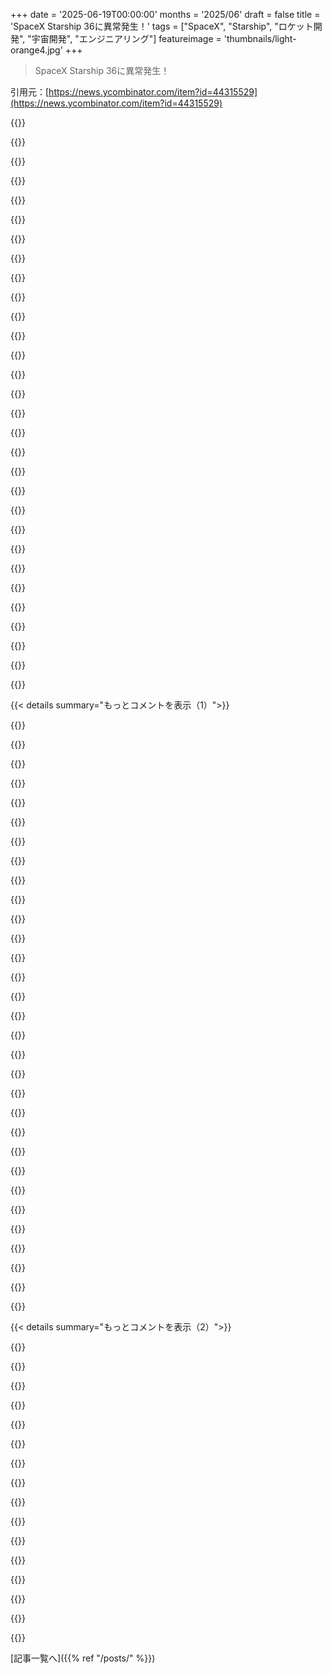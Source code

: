 +++
date = '2025-06-19T00:00:00'
months = '2025/06'
draft = false
title = 'SpaceX Starship 36に異常発生！'
tags = ["SpaceX", "Starship", "ロケット開発", "宇宙開発", "エンジニアリング"]
featureimage = 'thumbnails/light-orange4.jpg'
+++

> SpaceX Starship 36に異常発生！

引用元：[https://news.ycombinator.com/item?id=44315529](https://news.ycombinator.com/item?id=44315529)




{{<matomeQuote body="SpaceXの浮き沈み見ててさ、最近のトラブルはみんなの情熱が薄れてるせいかもって思うんだ。報道とか見てても、前ほど好意的に見られなくなってる。情熱って困難乗り越えるのに超大事じゃん？昔は働きたかったけど、今は金積まれても嫌だね。主要な人が「世界を変える」じゃなく「ただの仕事」って思うようになったら、速い開発も「すごい！」じゃなく「最低限やろ」になっちゃう。" userName="jmward01" createdAt="2025/06/19 15:49:31" color="#ff5c5c">}}




{{<matomeQuote body="知らんけどさ、もし自分のボスがナチス式敬礼してたら、絶対やる気なくなるよね。" userName="mempko" createdAt="2025/06/19 16:00:39" color="">}}




{{<matomeQuote body="昔はイーロンの大ファンで、SpaceXもTeslaもStarlinkとか全部すご！って思ってた。優秀なエンジニアに見えたし。でもTwitterでデマばらまいたり、ナチス式敬礼＆ジョークはマジでヤバかった。彼は道外れたね。今はもうStarbaseの更新もほとんど見ないし、ロケット爆発しろ！って感じ。Teslaもどうでもいい。何千人も優秀な人がいるのに残念だよ。彼は全部辞任して、どこかに隠れててほしいわ。" userName="shthed" createdAt="2025/06/19 17:06:01" color="#785bff">}}




{{<matomeQuote body="もっと現実的なのは、社員が骨までしゃぶられる勢いで働かされてるってことだよ。Muskが速く、もっと多く要求するからね。そんなに速くは無理だし、そのうちダメになるって。" userName="MegaDeKay" createdAt="2025/06/19 16:42:15" color="">}}




{{<matomeQuote body="企業の士気がどれだけ軽視されてるかマジ驚くわ。「社員がどれだけ幸せか？」って業績にめっちゃ影響するのにさ。なのにCEOは、みんなが会社嫌いでテキトーにやってる時でも気づかないみたい。（たぶん上層部しか見てなくて問題が隠されてるんだろうけど）" userName="ethbr1" createdAt="2025/06/19 16:58:51" color="">}}




{{<matomeQuote body="これってホント？Amazonは社内文化悪いって有名だったけど、業績はすごかったじゃん。コロナ禍のTwitterは士気を気にしてたけど、プロダクト停滞してたし。俺は逆だと思うんだ。会社の成功とか将来性が、士気を決める一番の要因なんだよ。株価上がれば社員も嬉しい。" userName="aeternum" createdAt="2025/06/19 17:45:57" color="#ff33a1">}}




{{<matomeQuote body="たぶん、Elonは昔ほど人をやる気にさせてないんだろうね。" userName="freejazz" createdAt="2025/06/19 19:08:37" color="">}}




{{<matomeQuote body="ナチスの下で働くとか、全然やる気出ないわ。" userName="Zardoz84" createdAt="2025/06/19 20:21:58" color="">}}




{{<matomeQuote body="みんながどんなビジョン信じる信じないに関わらず、プロ意識やスキルアップしたい人はいるんだよ。モチベーションなんて限界あるし、俺的にはSpaceXの採用が特別じゃない限り、ロケット作る人たちがストーリーに共感できないからってサボるとは思えない。彼らは辞めて別の場所で頑張るだけ。" userName="apples_oranges" createdAt="2025/06/19 15:54:42" color="">}}




{{<matomeQuote body="別の説明としては、Starship v2の設計を限界まで攻めてるってことかな。失敗は全部v2で起きてる。v2は低軌道に100トン上げる目標で、v1の80トンより20トンも多いんだ。20トンってFalcon 9が使い捨てで上げられるくらい差がある。" userName="inglor_cz" createdAt="2025/06/19 17:30:06" color="#785bff">}}




{{<matomeQuote body="てか、これパッドでの爆発でしょ？<br>飛行中のストレスじゃなくて、何か漏れたり壊れたりしたんでしょ。<br>前に漏れで宇宙で爆発したFalcon 9もあったし。<br>品質管理手ぇ抜いてんじゃね？" userName="LorenPechtel" createdAt="2025/06/19 17:43:29" color="">}}




{{<matomeQuote body="今回の件だけど、最近のMuskへの強烈な憎しみ考えたら、破壊工作もゼロじゃないかもね。<br>一番ありそうってわけじゃないけど、Teslaのディーラー燃やされてる人たちもいるし、今Starship失敗してほしい人、いっぱいいるだろうな。" userName="bluescrn" createdAt="2025/06/19 19:01:45" color="">}}




{{<matomeQuote body="Elonの下で働きたいとは思わないけど、その魅力はわかるんだよね。<br>大体の日は75%くらいの力で、ただ時間つぶしてる感じ。<br>仕事とプライベートのバランスはいいし、家族や趣味の時間もある。<br>こういう安定した生き方もいい。<br>でもたまーに、状況が重なって、超キツい仕事と絶対死守の締め切りが来る時がある。<br>最初はムカつくよ。仕事よりやりたいことあるし。<br>でも一度スイッチ入って、1週間ぶっ通しで14時間労働とかやるの、なんか言えない良さがあるんだ。<br>気持ちいいんだよ。仕事って感じがしない。<br>これはドラッグだね。<br>夜中までハイな気分だけど、岩みたいに眠れるんだ。<br>岩みたいに眠れるけど、5時間後にはベッドから飛び起きてる！<br>なんか自分が世界の支配者みたいに感じるんだよ。<br>ストレスなんてへっちゃら。<br>いや、それもちょっと違うな。<br>ストレスに免疫があるだけじゃなくて、ストレスをエネルギーにし始めるんだ。<br>ストレス、カモン！って感じ。<br>そして締め切りの日が来て、終わる。<br>その推進力は消える。<br>そして毎回毎回、それを引き止めようとするんだ。<br>新しいプロジェクト作ったり、嘘の締め切り作ったり。<br>無理やり早く起きたり夜遅くまで起きたりするけど、その魔法が消えた瞬間、そういうことは…仕事になっちゃうんだ。<br>で、さっきも言ったけど、仕事よりやりたいことあるしね。<br>Elonの成功って、この「ロックイン」現象をマスターしてるところが大きいと思うんだ。<br>彼は（少なくとも前は）自分自身でこれを引き起こして、普通の人よりずっと頑張れたんだ。<br>そして、大胆で inspiringな目標とか、ありえない締め切りを設定することで、部下にも同じ状態を引き起こすことができるんだ。<br>これ、秘密じゃないよ。<br>SpaceXに行く人で、給料半分以下で2倍働く覚悟なしに行く人はいない。<br>多くの人にとっては悪夢だろうね。<br>でも、若くて独身で、「ロックイン」して、ヤバいくらい頑張って、地球上で一番賢くて働き者な人たちの仲間になって成長したい！って奴には、マジで最高に聞こえるんだ。<br>要するに、これは欠点じゃなくて、意図的な featureなんだよ。" userName="marcusverus" createdAt="2025/06/19 20:24:35" color="#45d325">}}




{{<matomeQuote body="昔は～のファンだったけど、今は違うってパターンはプロパガンダによく使われる手みたいだね。" userName="helge9210" createdAt="2025/06/19 17:32:19" color="">}}




{{<matomeQuote body="静かにしてると実際より有能に見られることもあるけど、騒がしいと現実的な評価になっちゃうんだよね。" userName="ethbr1" createdAt="2025/06/19 17:08:35" color="">}}




{{<matomeQuote body="Muskの政治行動で人が離れたのかもね。SpaceXも彼みたいな素早い決定者がいなくなった？Thorvalds、Gates、Jobs、Muskみたいな人は組織にとってすごい力だよ。完璧じゃなくても決定してくれるから前に進めるんだ。じゃないと委員会の決定は遅くて政治的になっちゃう。" userName="vjvjvjvjghv" createdAt="2025/06/19 16:06:54" color="#38d3d3">}}




{{<matomeQuote body="それだけじゃなくて、彼は些細なことでガンガン人をクビにしたり、内定取り消したり、ボーナスなくしたり、テレビでナチス式敬礼までしたらしいよ。彼と一緒に働くのは大変だって聞いたことあるな。" userName="more_corn" createdAt="2025/06/20 01:08:00" color="">}}




{{<matomeQuote body="私もそうだよ。タイの洞窟救助での潜水艇騒動から、彼はすごく注目されたい人に見えて、それからおかしくなった気がする。でもStarlinkやEVの普及、SpaceXの仕事は本当に尊敬するよ。彼のビジネスは色んな産業を大きく変えた。これにはすごい勇気と洞察力が必要だよね。" userName="vjvjvjvjghv" createdAt="2025/06/19 19:17:02" color="#38d3d3">}}




{{<matomeQuote body="もっとみんなが幸せだったら、さらにすごかったんじゃない？成功するには必死に働いて、不満だらけで、従業員や客にひどいことしなきゃダメだ、っていう変な考えがあるけど、もしそれが間違いだったらどうなるんだろう？" userName="TheOtherHobbes" createdAt="2025/06/20 00:01:33" color="">}}




{{<matomeQuote body="もしかしたら、新しい情報に基づいてみんな考えを変えてるだけかもよ？プロパガンダの化け物たちめ！" userName="EdwardDiego" createdAt="2025/06/20 09:02:28" color="">}}




{{<matomeQuote body="それはかなり的外れな意見だよ。Elonの変な行動が、従業員や彼の会社と契約するかもしれない他の会社の決定に影響しないと思ってるなら、かなり何もわかってないね。騒がしくて過激な人、不安定に見える人が夜中にわめいてるなんて、誰も関わりたくないでしょ、特に彼の会社が結果出してない時はね。政治は全てだよ、そこから逃れることはできないんだ。" userName="kanbara" createdAt="2025/06/19 22:15:39" color="#ff5c5c">}}




{{<matomeQuote body="スケールとかテスト、失敗の感じがソ連のN1計画に似てるね。N1は急ぎすぎて全部まとめて実飛行でテスト、4回失敗で中止。R7ではいけたけど、このデカさだとちゃんと部分テストしないと壊れやすいのかも。" userName="culebron21" createdAt="2025/06/19 10:45:45" color="#38d3d3">}}




{{<matomeQuote body="ロケットのスケーリング法則だと、むしろ大きい方が安全マージン取れて作りやすいはずなんだよね。でもMuskが全部再利用可能にしたいせいで、マージンが削られてる気がする。最初の数年はブースターだけ再利用可能にして、並行で開発した方が良かったかもね。" userName="londons_explore" createdAt="2025/06/19 10:56:51" color="#38d3d3">}}




{{<matomeQuote body="まだMarsの話を、Muskの最新のFSDとかHyperloopみたいな、ただの注意そらしや大げさな宣伝だと思ってないの？" userName="floatrock" createdAt="2025/06/19 12:29:33" color="">}}




{{<matomeQuote body="Marsに行く気がないなら、そもそもStarshipなんて作らないでしょ。Falcon 9でさえ商用需要はギリギリ（非外国市場ほぼ独占で価格弾力性も低い）なんだから、宇宙に人を運ぶ目的以外でStarshipを開発する理由なんて全然ないよ。" userName="londons_explore" createdAt="2025/06/19 12:59:43" color="">}}




{{<matomeQuote body="Starshipの第一目標はMoonに人を送ること（これは米政府がSpaceXに払ってる）と、軌道コスト削減（主にStarlink用）。Falcon 9はMoonに行けないし、Falcon 9もFalcon HeavyもStarlinkで儲けるには高すぎ。Marsはせいぜい長期目標で、Muskが社員や投資家をノせるための話って感じかな。" userName="simiones" createdAt="2025/06/19 13:14:40" color="#785bff">}}




{{<matomeQuote body="確かに似てるけど全然違うとこも多いよ。N1はエンジンの供給がヤバかった。Glushkoが自分の燃料推してR7みたいなの作るの拒否って、当時多すぎ＆信頼性低いNK-15エンジンになったんだ。<br>Starshipたちと比べてステージも多かったし（4対2）、何よりステージ個別テストができなかったのがデカい。Saturn Vは個別テストできて、テスト中に爆発もしてたはず。Starshipたちは個別テストできるし、テスト中の爆発もN1みたいにロケットごと吹っ飛ばしたり、発射台壊したり（あれ超高価だった！）はしなかった。" userName="m4rtink" createdAt="2025/06/19 12:23:51" color="#785bff">}}




{{<matomeQuote body="MuskってWernher von Braunの小説のMarsの支配者の名にちなんで名付けられたらしいから、究極の目標はMarsのはずだよ。Mars移住は重力井戸から別の重力井戸へだから、最初の地球外拠点として最適か分からない - Moonの方が楽で現実的かも。だからMoon派とMars派がいるけど、MuskはMarsにいないとね。" userName="numpad0" createdAt="2025/06/19 14:06:40" color="">}}




{{<matomeQuote body="Starshipって、発射台の部品だけじゃなくて、全部まとめて派手に爆発してる感じだよね。" userName="slenk" createdAt="2025/06/19 14:37:49" color="">}}




{{<matomeQuote body="Marsは荒涼とした不毛の地だし、Moonは空気のない荒涼とした不毛の地だよ。どっちに今後50年、いやたぶん100年以内に自給自足できる基地を作るなんて無理。これは輸送の問題じゃなくて、生態系の問題なんだよね。安定して自己修正できて、資源が枯渇しない生命維持システムなんて、未解決どころかほぼ考えられてない問題。皮肉なことに、人間の複雑な生化学に頼るより、自己持続できる機械の集団を作る方がずっと簡単だろうね。" userName="TheOtherHobbes" createdAt="2025/06/19 14:49:31" color="#ff5c5c">}}




{{< details summary="もっとコメントを表示（1）">}}

{{<matomeQuote body="俺はそう思わないな。<br>まず、SpaceXはめっちゃテストするんだ。N1は地上で燃焼試験できないアブレーションエンジンだったから、スタック全体を打ち上げて軌道に乗ることを祈るしかなかったんだよ。<br>今の問題はStarship v2の最適化が原因だろうね。Starship v1はすごく保守的で、大体うまくいった。<br>v2でペイロードを25%増やそう（LEOに80トンから100トンへ）として、いろんな限界にぶつかってるんだよ。<br>ちなみにRaptor v2自体は問題なさそう。主な問題はエンジンに燃料を送る配管周りだね。" userName="inglor_cz" createdAt="2025/06/19 11:21:20" color="#38d3d3">}}




{{<matomeQuote body="燃料の選び方、サイズ、空力ブレーキ、垂直着陸システム…Starshipの設計は全部、火星に着陸して帰還するためのロケットだって言ってるだろ？<br>それ以外の用途にはひどい設計だよ。軌道上給油なしじゃLEOを barely 超えるのが精一杯だからね。<br>競合のNew GlennとかがStarshipに全然似てないのは、火星に行く設計じゃないからさ。" userName="mr_toad" createdAt="2025/06/19 13:41:54" color="">}}




{{<matomeQuote body="ソ連のプログラムにもそれはいっぱいあったよ。<br>https://en.wikipedia.org/wiki/Nedelin_catastrophe" userName="ceejayoz" createdAt="2025/06/19 14:40:05" color="">}}




{{<matomeQuote body="俺たちはうっかりApollo 1の乗員をカプセル内で燃やしちゃったことはあったな。<br>俺が一番好きなApollo時代の失敗談は、LAS（Launch Abort System）のテストだよ。<br>テストはダメだったけど、LASが機能することを100%証明できたんだから最高だろ。ヘヘッ。<br>Apollo時代だって、派手な爆発はたくさんあったんだぜ。<br>https://www.youtube.com/shorts/DpdKxv9WINY<br>https://www.youtube.com/watch?v=13qeX98tAS8" userName="ceejayoz" createdAt="2025/06/19 15:55:21" color="#785bff">}}




{{<matomeQuote body="Starshipには他にもすごく向いてる用途がいくつかあるよ。<br>大規模なLEOコンステレーションを作るのにも最適だし、今のStarlink衛星には少し大きいけど、もっとStarlinkが大きく高機能になればピッタリだね。<br>SpaceXのビジネス考えたら、Starlinkは火星と同じくらい大事な設計目標だったはずさ。<br>LEOの宇宙ホテルビジネスにも faboulos だろうね。<br>最後に、LEOより高い軌道からでも、重い質量を回収するどんな用途にも最高のロケットだよ。<br>給油はたくさん必要だけど、ロケット方程式の制約を考えたら、これより良い方法は難しい。<br>月とか他のとこから何十トンも回収したいなら、Starshipより良いものを見つけるのは大変だろうね。" userName="bryanlarsen" createdAt="2025/06/19 14:24:52" color="#45d325">}}




{{<matomeQuote body="＞安定して自己修正して、必須の原料とか要素が尽きる心配のない生命維持システムを設計するのは、未解決問題でほとんど考慮されてない<br>って？<br>60年代からの地球科学のクローズドループ生態学者たちが、あなたに話があるそうだぜ…" userName="ethbr1" createdAt="2025/06/19 19:39:00" color="">}}




{{<matomeQuote body="鉄道ファンとしては、電気機関車と比べちゃうね。<br>一番重いVectronは90トンくらいで、Starshipのペイロードベイに収まっちゃうんだよ。<br>これぞ超高速鉄道だね！<br>https://en.wikipedia.org/wiki/Vectron_(locomotive)" userName="inglor_cz" createdAt="2025/06/19 11:29:11" color="">}}




{{<matomeQuote body="俺が言いたいのはね、一度打ち上げたら、それが失敗だったってことはないってことなんだ。<br>もちろん死者が出て、それはひどいことだけどね。<br>でも俺たちはそこから学んで、すぐに改善したんだ。<br>今はもう何十年もロケットの知識があるんだから、何十億もの税金使って巨大な爆発を起こすべきじゃないだろ。" userName="slenk" createdAt="2025/06/19 15:57:23" color="">}}




{{<matomeQuote body="大型の完全再利用ロケットなら基本的に目標は達成できるけど、火星で燃料補給しないなら第2段はメタンが最適じゃないかもね。水素の方がISPが高いから質量に余裕ができるし、冷却材としても6倍優れてるから、SpaceXの最初の計画みたいにタイルじゃなくて蒸発冷却を使うなら効果的だよ。Blue OriginもStoke Spaceも第1段はメタンで第2段は水素を使ってるよ。（Stoke Spaceは最初から蒸発冷却を計画、Blue Originは後で特許を出した）でも、Muskは部品の再利用を重視してるから、複数の燃料を使うことに反対したのかもしれないね。" userName="DennisP" createdAt="2025/06/19 14:59:06" color="#ff33a1">}}




{{<matomeQuote body="外部から常にリソースや部品を補給しないで、閉鎖系の生態系がどのくらい長く機能したことある？それに、供給に9ヶ月以上のリードタイムがかからないとか、大きな圧力差や漏れ、放射線、極めて過酷な環境について心配しなくていいとか、そんなことあり得ないでしょ？" userName="AngryData" createdAt="2025/06/20 11:30:46" color="">}}




{{<matomeQuote body="「わかるまで爆発させる」戦略はFalcon 9にはうまくいったよね。Constellation/SLS/Orionとかは、少なくともこれまでのところ、爆発と同じくらい無駄遣いだと思うよ。最終的にどっちが得かは結果次第だね。あと、Apollo 13は間違いなく失敗だったって言っておくよ。" userName="ceejayoz" createdAt="2025/06/19 16:15:51" color="#38d3d3">}}




{{<matomeQuote body="「わかるまで爆発させる」はFalcon 9でうまくいったけど、あれは主に自社製品を打ち上げるために開発されたロケットシステムで、税金も結構使われたんだよね。約束した価格で提供されてないし。NASAにそのお金が行ってくれたらよかったのに、ってちょっと思うんだ。" userName="slenk" createdAt="2025/06/19 16:47:55" color="#ff5733">}}




{{<matomeQuote body="大型ロケットの必要性はそんなにないと思うな。Falcon Heavyも最初のテスト飛行含めて11回しか飛んでないし。完全に再利用できるようになれば状況は変わるかもしれないけど、第1段の再利用だけじゃプログラムの採算はとても合わないでしょ。" userName="Retric" createdAt="2025/06/19 12:11:06" color="">}}




{{<matomeQuote body="水素はISPが高いって言うけど、タンクがずっと大きくなるから質量のメリットはほぼ消えるよ。水素エンジンは同じサイズなら推力もかなり低いし。Falcon 9とかStarshipみたいな分離は水素の第2段じゃ無理なんだ。水素を使うロケットは、推力が低い分、Falcon 9/Starshipよりずっと高い速度で分離するよ。だからFalcon/Starshipみたいな第1段の回収は不可能になるんだ。水素は第3段ならすごくいいかもね。回収したいなら、Starshipの中に収まる第3段を設計したら？それは燃料補給を何度もせずに小さなBEOミッションをするのに最高の方法だよ。" userName="bryanlarsen" createdAt="2025/06/19 18:12:37" color="#ff33a1">}}




{{<matomeQuote body="N1はStarshipがやろうとしてることよりずっとシンプルだったし、N1にあったみたいなエンジンの問題もないんだよね。だから比較はあまり適切じゃないと思うな。問題なのは部品じゃなくて、システム全体なんだよ。" userName="mlindner" createdAt="2025/06/19 13:45:33" color="">}}




{{<matomeQuote body="完璧な解決策が見つかってないからって、何も研究されてないわけじゃないんだよ。Biosphere 2だって、閉鎖系を十分長く運用して予期せぬ失敗の原因を発見するのが目的だったんだから。つまり科学だよね。" userName="ethbr1" createdAt="2025/06/20 12:10:22" color="">}}




{{<matomeQuote body="Blue Originのロケット回収とSpaceXのちがいってどう見分けるの？Blue Originも最初の軌道テストで第一段階の回収を試みたけど、うまくいかなかったんだよね。（SpaceXの最初の試みもそうだったけど。）" userName="DennisP" createdAt="2025/06/20 01:52:25" color="">}}




{{<matomeQuote body="高品質でスローな動画これだよ：https://x.com/dwisecinema/status/1935552171912655045" userName="jlmorton" createdAt="2025/06/19 07:21:53" color="#ff33a1">}}




{{<matomeQuote body="これ見ると、燃料タンクの一つが過圧で破裂したのがかなりはっきりしてるね。" userName="gcanyon" createdAt="2025/06/19 11:14:33" color="#ff5c5c">}}




{{<matomeQuote body="Scott Manleyによると、穴が開いたのは貨物セクションでPEZディスペンサーのドアじゃないらしいよ。縦に裂けたみたい。ヘッダータンクのダウンカマーラインとかが関係ありそう。https://youtu.be/0C_L-qgHsE0?t=299" userName="imglorp" createdAt="2025/06/19 12:53:34" color="#ff33a1">}}




{{<matomeQuote body="面白かったのは”誰でも橋は作れるけど、ぎりぎりの橋を作れるのがエンジニア。Starship V2は質量と複雑性を減らしたんだ。たぶん削りすぎたのかも”って部分かな。" userName="consumer451" createdAt="2025/06/19 13:54:49" color="#45d325">}}




{{<matomeQuote body="Scott Manleyにはいつも賛成だよ。これは俺が言ったことのさらに詳しい説明って感じだね。" userName="gcanyon" createdAt="2025/06/21 13:05:07" color="">}}




{{<matomeQuote body="こういう穴が開いたときに、燃料が全部燃えちゃう原因は何なのか気になるね。" userName="93po" createdAt="2025/06/19 14:41:53" color="">}}




{{<matomeQuote body="COPVの一つ（たぶん窒素のやつ）だったらしいよ。" userName="Robotbeat" createdAt="2025/06/19 15:54:42" color="#ff5c5c">}}




{{<matomeQuote body="これありがと！チームのライブストリームはここだよ：https://youtu.be/WKwWclAKYa0?t=6989" userName="irjustin" createdAt="2025/06/19 07:58:02" color="#38d3d3">}}




{{<matomeQuote body="プロからのヒント：YouTubeで動画を一時停止中に、’．’と’，’のキーでフレーム単位で送れるよ。" userName="csours" createdAt="2025/06/19 22:56:55" color="">}}




{{<matomeQuote body="スターシップの問題を見ると、サターンVとSTS計画がどれだけすごかったか改めて思うね。でも、あんな巨大なペイロードのロケットを作る理屈がまだ分からないんだ。ロケット方程式的には、小型ロケットを沢山打ち上げる方が効率的で、特に毎回巨大なオービターを運ぶなら余計だよ。そりゃソユーズ、アトラス、アリアン、ファルコン9みたいな小型～中型ロケットが一番成功してきたわけだ。" userName="fsh" createdAt="2025/06/19 05:59:14" color="#38d3d3">}}




{{<matomeQuote body="個人的にさらにすごいと思うのは、サターンVが1969年の技術で1回の打ち上げでやったことを、今僕たちはスターシップ10～15回（それぞれサターンVくらい大きい）プラスSLS1回（オリオン帰還カプセル用）でやろうとしてることだよ。しかも、アメリカはアポロ計画開始時、軌道打ち上げ経験たった3年なのに、8年後には月に行ってたんだ。たぶん、ウェブ開発だけが肥大化してるわけじゃないんだろうね。" userName="hliyan" createdAt="2025/06/19 06:55:32" color="#ff33a1">}}




{{<matomeQuote body="＞サターンVは1969年の技術で1回の打ち上げでやったこと…<br>それは当時のアメリカGDPの最大0．8％、今なら年間2000億ドルを純粋に使っての話ね。SpaceXの今の収益は年間150億ドルだよ。<br>＞たぶん、ウェブ開発だけが肥大化してるわけじゃないんだろうね。<br>似たような話で、今のウェブ開発は300ドルのラップトップで誰でもできるけど、当時は簡単なプログラミングでもすごく高いコンピューターが必要で、ほぼ学術的な活動だったんだ。" userName="trhway" createdAt="2025/06/19 07:07:17" color="">}}




{{<matomeQuote body="＞当時のアメリカGDPの最大0．8％、今なら年間2000億ドルを純粋に使っての話ね。SpaceXの今の収益は年間150億ドルだよ。<br>SpaceXみたいな会社が年間150億ドルで済んでるのは、NASAが半世紀前に、当時の技術でパイオニア的な打ち上げ技術のコストを前払いしてくれたおかげだよ。SpaceXがゼロから全部再発明してるなんて思わない方がいい。それに、その150億ドルで買ってる能力はサターンVのほんの一部だし、サターンVは50年前に効果的で信頼性があると証明されてたのに、僕たちはまた別の’異常’について話してる。こういう’異常’の半分は、リーン開発を追求しすぎたせいじゃないの？" userName="motorest" createdAt="2025/06/19 07:42:03" color="">}}

{{</details>}}




{{< details summary="もっとコメントを表示（2）">}}

{{<matomeQuote body="＞STS計画<br>スペースシャトルは死の罠だった。十分な緊急脱出モードがなくて、打ち上げプロセスが熱シールドへの軽微な損傷（それが致命的になるまで）をほぼ保証してたんだ。まさに https://danluu.com/wat/ に書かれてる’逸脱の正常化’の典型的な例だよ。乗組員は、たった2機しか激しく分解しなかったのが幸運だったね。" userName="quotemstr" createdAt="2025/06/19 06:02:19" color="#45d325">}}




{{<matomeQuote body="大型ロケットはロケット方程式の影響を軽減するんだ。燃料満載時と空時の質量比は、ロケット方程式でデルタVを排気速度で割った指数の値になる。外部タンク構造なんかロケットの寸法に対して3乗より小さいスケールで大きくなるし、空気力もそう。一方で、ペイロードと燃料質量は3乗でスケールする。だから、ロケットが臨界サイズより小さいと、必要な構造が燃料容量に対して大きすぎて、軌道に必要な質量比を出せないんだ。まさにそのサイズだと、ペイロードゼロで軌道に乗れる。そのサイズを超えてロケットが大きくなるにつれて、ロケット全体の質量に対するペイロード比率がどんどん大きくなるってわけ。" userName="DavidSJ" createdAt="2025/06/19 08:37:24" color="#ff5c5c">}}




{{<matomeQuote body="君は’宣伝目的で数日間、少人数の乗組員を月に急いで送る’ことと、’月に恒久的な前哨基地を建設する’ことを比較してるね。アムンゼンやシャクルトンの犬やソリ、テントと比べて、南極のマクマード恒久基地の維持費が僕たちにもっとかかってるって知ってる？信じられない話だよね？" userName="aredox" createdAt="2025/06/19 07:15:43" color="#ff5733">}}




{{<matomeQuote body="僕のフォルクスワーゲンの車のソフトがバグるたびに、それを作ったのが6000人もの開発チームだって思っちゃうんだ。一方で、アポロ計画は同じくらいの期間で600人だった。後者ははるかに原始的なハードウェア、ツール、そして若いプログラミング文化しかなかったのにね。" userName="varjag" createdAt="2025/06/19 08:44:27" color="#785bff">}}




{{<matomeQuote body="スターシップは最初から人類を火星に着陸させるために設計されてて、そのために正しいサイズなんだ。アポロとの設計比較は的外れだよ。（追記：）単独で見れば、短い月着陸には理想的じゃないのは明らかだね。でも、他にどうする？何を作ったとしても、たぶん月には1回着陸したら終わりで、二度と使われない。君が責任者なら、1回か2回の月着陸のために使い捨ての乗り物を設計する？そういうR&D予算の使い方は、スターシップ15回打ち上げより安くならないよ。むしろかなり高くつく。（でもアポロのエンジニアたちはこれを心配する必要はなかった。使い捨て設計に2000億ドル使うのが彼らの明確な任務だったからね。）あと、’月用のスターシップをちょっと小さくしただけのユニークなバリアントを作ればいい’なんて誰も提案しないといいな。エンジニアリングで物事のサイズを’ちょっと’変えるなんて無理なんだ。前にスターシップの長さが2メートル変わっただけで、新しい機械的な共振が出て、3回連続で爆発したのを思い出してよ。月着陸のための’使い捨て’の変更なんて、テストも理解も進んでない機械に人間の命を乗せることになるんだから。" userName="perihelions" createdAt="2025/06/19 09:20:21" color="#ff5733">}}




{{<matomeQuote body="サターンVやSTSは小さいロケットより安全じゃなかったのは確かだね。でも、N1やStarshipみたいな同サイズの他のロケットよりは全然爆発してなかったよ。" userName="fsh" createdAt="2025/06/19 06:11:43" color="">}}




{{<matomeQuote body="これも趣味のロケットが軌道に乗れない理由だよ。ロケットは小さくするほど効率が悪くなるから、たとえ1gのペイロードでも、人間サイズのロケットじゃLEOに運ぶのは無理なんだ。" userName="londons_explore" createdAt="2025/06/19 10:10:29" color="">}}




{{<matomeQuote body="＞ 何を作ったとしても、月に一度着陸するだけで、二度とないだろうね。<br>でも火星には絶対着陸しないだろうから、火星目的で作るのは無駄だよ。実際に使う目的に合わせて作るべきだね。<br>SpaceXが火星に行かないとは言ってないけど、行くとしてもおそらく数世代後のロケットで、多分専用のロケットになるんじゃないかな。そして、帰ってこないだろうから大部分は使い捨てになるだろうね。" userName="arghwhat" createdAt="2025/06/19 10:37:56" color="">}}




{{<matomeQuote body="＞ NASAが初期費用を前倒ししたんだ<br>NASAだけじゃないよ。SpaceXは鉄のカーテンの両側（それ以外も）で生まれた技術の上に成り立ってるんだから。" userName="supermatt" createdAt="2025/06/19 08:01:29" color="">}}




{{<matomeQuote body="そもそも、数千年前の鉄器時代の技術の上に成り立ってるんだよ。この話だと歴史の”始まり”はどこまで遡るの？（そしてもっと重要なのは）なんでそうなるの？" userName="schiffern" createdAt="2025/06/19 08:13:18" color="">}}




{{<matomeQuote body="公平に言うと、彼らは当時のNASAじゃ夢にも見なかったペースで打ち上げてるよ。2024年だけでSpaceXは134回も打ち上げたんだ。NASAがスペースシャトルプログラムの全期間でそれだけ打ち上げるのに、ずっと時間がかかったんだよ。<br>「軌道に乗せたペイロードのトン数」対「予算のドル」をサターン時代NASAと現在のSpaceXで比べたらどうなるか気になるね。<br>彼らが巨人たちの肩の上に立ってるのは間違いないけど、彼らが「宇宙へ行く」ビジネスを変革したことも忘れちゃいけないよ。" userName="Zobat" createdAt="2025/06/19 08:03:45" color="#38d3d3">}}




{{<matomeQuote body="たとえ火星に行けたとしても、設計にはいくつかの大きな欠点があるよ。着陸する時、地上から35～40メートルも高い位置にいるから、人をロケットから地上に降ろすためだけに、別のエレベーター装置が必要になるんだ。" userName="rtkwe" createdAt="2025/06/19 16:42:15" color="">}}




{{<matomeQuote body="この比較はくだらないね。<br>Starshipは”月に恒久基地を建設するプログラム”だよ。月のプログラムに関わる唯一の機体ですらない。月周回軌道から月面に宇宙飛行士を運ぶために設計されたロケットなんだ。宇宙飛行士は実際にはSLSで月に行くことになるよ。<br>これまでのところ、ペイロードなしで設計通りに打ち上げられ、軌道に到達し、地球に帰還することができてないんだ。<br>生命維持システムは搭載されてないし、予定より文字通り何年も遅れてる。<br>進歩するどころか、その能力の根本的な問題を緩和するためにその場で設計変更されてるんだ。これをMuskは”速く動いて何か壊す”って笑い飛ばしてるけどね。<br>問題は、私たちは全然速く動いてないってことだよ。<br>このロケットは災害だ。サターンVは一桁違うくらい優れてたし、基礎研究にかかった費用を考えたら、今じゃ簡単に手に入る費用を考慮すれば、おそらく安かっただろうね。<br>趣味の人がカーマンラインに定期的に到達してる事実を無視してプログラムを比較するのは欺瞞だよ。<br>Starshipはイージーモードでこれをやってて、失敗してるんだ。" userName="MrSkelter" createdAt="2025/06/19 07:25:03" color="#785bff">}}




{{<matomeQuote body="多くのサターンもテスト中に爆発したんだよ。Starshipはまだテスト中だよ。<br>君の議論は変だよ。貶めて暗く見せる物語に合わせるために作り出された蜃気楼だね。君は熱心に嘲笑ってるけど、その嘲笑に意味はないよ。<br>いつも嘲笑ばかりして、癒せない痛みを引き起こすんだ。お願いだからやめてくれ。このたくらみ、この狂った駆け足を止めてくれ。<br>Falconも同じやり方で作られたんだ。あれも何度も爆発したよ、爆発はいっぱいあったね。今じゃ地球上で最も成功した打ち上げ機だよ。" userName="bbarnett" createdAt="2025/06/19 09:07:54" color="#785bff">}}




{{<matomeQuote body="＞ 公平に言うと、彼らは当時のNASAじゃ夢にも見なかったペースで打ち上げてるよ。<br>それは、今日のMaerskが運ぶコンテナの数と、大航海時代に海上で運ばれた貨物の量を比較するようなものだよ。<br>それに、サターンVは機能して任務を遂行したけど、Starshipは爆発してるだろ。" userName="motorest" createdAt="2025/06/19 08:11:55" color="">}}

{{</details>}}



[記事一覧へ]({{% ref "/posts/" %}})
